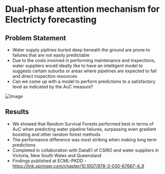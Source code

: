 # Dual-phase attention mechanism for Electricty forecasting

## Problem Statement
- Water supply piplines buried deep beneath the ground are prone to failures that are not easily predictable
- Due to the costs involved in performing maintenance and inspections, water suppliers would ideally like to have an intelligent model to suggests certain suburbs or areas where pipelines are expected to fail and direct inspection resources
- Can we come up with a model to perform predictions to a satisfactory level as indicated by the AuC measure?

![Image](images/pipeline.png)

## Results
- We showed that Random Survival Forests performed best in terms of AuC when predicting water pipeline failures, surpassing even gradient boosting and other random forest methods
- The performance difference was most striking when making long term predictions
- Completed in collaboration with Data61 of CSIRO and water suppliers in Victoria, New South Wales and Queensland
- Findings published at ECML-PKDD - https://link.springer.com/chapter/10.1007/978-3-030-67667-4_9
